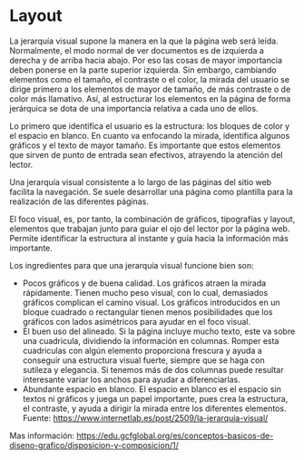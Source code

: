 # Layout 

La jerarquía visual supone la manera en la que la página web será leída. Normalmente, el modo normal de ver documentos es de izquierda a derecha y de arriba hacia abajo. Por eso las cosas de mayor importancia deben ponerse en la parte superior izquierda. Sin embargo, cambiando elementos como el tamaño, el contraste o el color, la mirada del usuario se dirige primero a los elementos de mayor de tamaño, de más contraste o de color más llamativo. Así, al estructurar los elementos en la página de forma jerárquica se dota de una importancia relativa a cada uno de ellos.

Lo primero que identifica el usuario es la estructura: los bloques de color y el espacio en blanco. En cuanto va enfocando la mirada, identifica algunos gráficos y el texto de mayor tamaño. Es importante que estos elementos que sirven de punto de entrada sean efectivos, atrayendo la atención del lector.

Una jerarquía visual consistente a lo largo de las páginas del sitio web facilita la navegación. Se suele desarrollar una página como plantilla para la realización de las diferentes páginas.

El foco visual, es, por tanto, la combinación de gráficos, tipografías y layout, elementos que trabajan junto para guiar el ojo del lector por la página web. Permite identificar la estructura al instante y guía hacia la información más importante.

Los ingredientes para que una jerarquía visual funcione bien son:

- Pocos gráficos y de buena calidad. Los gráficos atraen la mirada rápidamente. Tienen mucho peso visual, con lo cual, demasiados gráficos complican el camino visual. Los gráficos introducidos en un bloque cuadrado o rectangular tienen menos posibilidades que los gráficos con lados asimétricos para ayudar en el foco visual.
- El buen uso del alineado. Si la página incluye mucho texto, este va sobre una cuadricula, dividiendo la información en columnas. Romper esta cuadriculas con algún elemento proporciona frescura y ayuda a conseguir una estructura visual fuerte, siempre que se haga con sutileza y elegancia. Si tenemos más de dos columnas puede resultar interesante variar los anchos para ayudar a diferenciarlas.
- Abundante espacio en blanco. El espacio en blanco es el espacio sin textos ni gráficos y juega un papel importante, pues crea la estructura, el contraste, y ayuda a dirigir la mirada entre los diferentes elementos.
Fuente: https://www.internetlab.es/post/2509/la-jerarquia-visual/

 

Mas información: https://edu.gcfglobal.org/es/conceptos-basicos-de-diseno-grafico/disposicion-y-composicion/1/